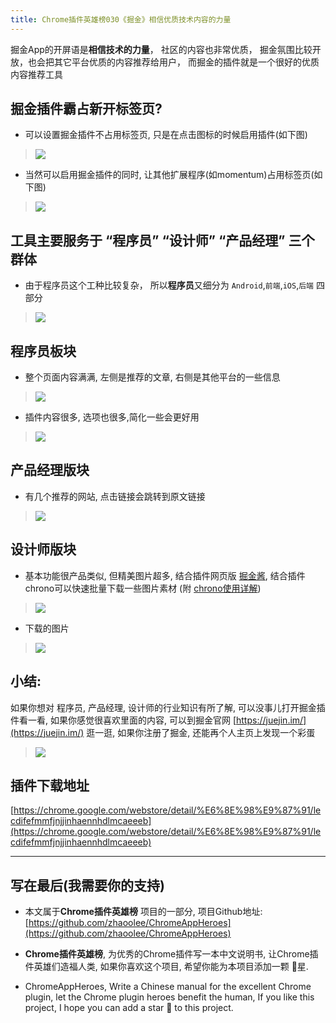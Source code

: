 ```yaml
---
title: Chrome插件英雄榜030《掘金》相信优质技术内容的力量
---
```

掘金App的开屏语是**相信技术的力量**， 社区的内容也非常优质， 掘金氛围比较开放，也会把其它平台优质的内容推荐给用户， 而掘金的插件就是一个很好的优质内容推荐工具

## 掘金插件霸占新开标签页?
- 可以设置掘金插件不占用标签页, 只是在点击图标的时候启用插件(如下图)
> ![](https://www.v2fy.com/asset/030_jue_jin/0cb37d528d6d41b7b5273e3914a8fc06.gif)
- 当然可以启用掘金插件的同时, 让其他扩展程序(如momentum)占用标签页(如下图)
> ![](https://www.v2fy.com/asset/030_jue_jin/809d3e50c0cb4396b4166bcefc1ae2c1.gif)


## 工具主要服务于 “程序员” “设计师” “产品经理” 三个群体

- 由于程序员这个工种比较复杂， 所以**程序员**又细分为 `Android`,`前端`,`iOS`,`后端` 四部分

> ![](https://www.v2fy.com/asset/030_jue_jin/3848b120851e44b8b141d153427baaf5.png)

## 程序员板块
- 整个页面内容满满, 左侧是推荐的文章, 右侧是其他平台的一些信息
> ![](https://www.v2fy.com/asset/030_jue_jin/4fa4442eb5484028880d9f1bae6e6567.gif)
- 插件内容很多, 选项也很多,简化一些会更好用
> ![](https://www.v2fy.com/asset/030_jue_jin/e451a08c4d8d4861a0c1cae264ef4749.png)


## 产品经理版块
- 有几个推荐的网站, 点击链接会跳转到原文链接
> ![](https://www.v2fy.com/asset/030_jue_jin/6b3f38133593408d87b4c489e8f4c547.gif)


## 设计师版块
- 基本功能很产品类似, 但精美图片超多, 结合插件网页版 [掘金酱](https://e.xitu.io/), 结合插件 chrono可以快速批量下载一些图片素材 (附 [chrono使用详解](https://zhaoolee.gitbooks.io/chrome/content/002-chrono-rang-chrome-xia-zai-zi-yuan-geng-rong-yi.html))
> ![](https://www.v2fy.com/asset/030_jue_jin/3bda08c13e054ec6947e089537e90e24.gif)
- 下载的图片
> ![](https://www.v2fy.com/asset/030_jue_jin/d6fa5a64809d45cc9d5fc2f5f33067f7.png)

## 小结:
如果你想对 程序员, 产品经理, 设计师的行业知识有所了解, 可以没事儿打开掘金插件看一看, 如果你感觉很喜欢里面的内容, 可以到掘金官网 [https://juejin.im/](https://juejin.im/) 逛一逛, 如果你注册了掘金, 还能再个人主页上发现一个彩蛋
> ![](https://www.v2fy.com/asset/030_jue_jin/3b6bdb8f36d14b999f2fc7b5815d7105.gif)

## 插件下载地址

[https://chrome.google.com/webstore/detail/%E6%8E%98%E9%87%91/lecdifefmmfjnjjinhaennhdlmcaeeeb](https://chrome.google.com/webstore/detail/%E6%8E%98%E9%87%91/lecdifefmmfjnjjinhaennhdlmcaeeeb)

---

## 写在最后(我需要你的支持)
- 本文属于**Chrome插件英雄榜** 项目的一部分, 项目Github地址: [https://github.com/zhaoolee/ChromeAppHeroes](https://github.com/zhaoolee/ChromeAppHeroes)

- **Chrome插件英雄榜**, 为优秀的Chrome插件写一本中文说明书, 让Chrome插件英雄们造福人类, 如果你喜欢这个项目, 希望你能为本项目添加一颗 🌟星.

- ChromeAppHeroes, Write a Chinese manual for the excellent Chrome plugin, let the Chrome plugin heroes benefit the human, If you like this project, I hope you can add a star 🌟 to this project.
